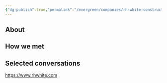 ```yaml
---
{"dg-publish":true,"permalink":"/evergreen/companies/rh-white-construction/","tags":["company"]}
---
```


## About


## How we met


## Selected conversations


https://www.rhwhite.com

